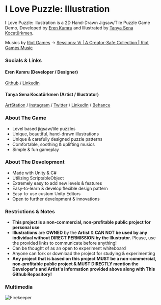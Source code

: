 # I Love Puzzle: Illustration
I Love Puzzle: Illustration is a 2D Hand-Drawn Jigsaw/Tile Puzzle Game Demo, Developed by [Eren Kumru](https://github.com/ErenKumru) and Illustrated by [Tanya Sena Kocatürkmen](https://www.artstation.com/tanymandias).

Musics by [Riot Games](https://sessions.riotgames.com/en-us/event/sessions/) -> [Sessions: Vi | A Creator-Safe Collection | Riot Games Music](https://www.youtube.com/watch?v=G8a45UZJGh4)

### Socials & Links
#### Eren Kumru (Developer / Designer)
[Github](https://github.com/ErenKumru)
/ [LinkedIn](https://www.linkedin.com/in/erenkumru/)

#### Tanya Sena Kocatürkmen (Artist / Illustrator)
[ArtStation](https://www.artstation.com/tanymandias)
/ [Instagram](https://www.instagram.com/tanymandias/)
/ [Twitter](https://twitter.com/tanymandias)
/ [LinkedIn](https://www.linkedin.com/in/tsenakocaturkmen/)
/ [Behance](https://www.behance.net/tanymandias)

### About The Game
- Level based jigsaw/tile puzzles
- Unique, beautiful, hand-drawn illustrations
- Unique & carefully designed puzzle patterns
- Comfortable, soothing & uplifting musics
- Simple & fun gameplay

### About The Development
- Made with Unity & C#
- Utilizing ScriptableObject
- Extremely easy to add new levels & features
- Easy-to-learn & develop flexible design pattern
- Easy-to-use custom Unity Editors
- Open to further development & innovations

### Restrictions & Notes
- **This project is a non-commercial, non-profitable public project for personal use**
- **Illustrations** are **OWNED** by the **Artist** & **CAN NOT be used by any individual without DIRECT PERMISSION by the Illustrator.** Please, use the provided links to communicate before anything!
- Can be thought of as an open to experiment whiteboard
- Anyone can fork or download the project for studying & experimenting
- **Any project that is based on this project MUST be a non-commercial, non-profitable public project & MUST DIRECTLY mention the Developer's and Artist's information provided above along with This Github Repository!**

### Multimedia
![Firekeeper](https://github.com/ErenKumru/I-Love-Puzzle-Illustration/blob/main/I%20Love%20Puzzle%20Illustration/Assets/Sprites/Tanya%20Sena%20Kocat%C3%BCrkmen%20%C3%87izimler/Firekeeper%20-%20img.jpg)
